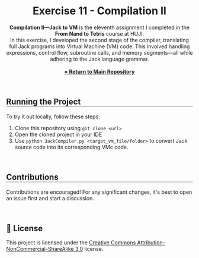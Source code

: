<div align="center">
  <h1 align="center" style="border-bottom: none"><b>Exercise 11</b> - Compilation II</h1>

  <p align="center">
<b>Compilation II—Jack to VM</b> is the eleventh assignment I completed in the <b>From Nand to Tetris</b> course at HUJI.  
<br>  
In this exercise, I developed the second stage of the compiler, translating full Jack programs into Virtual Machine (VM) code. This involved handling expressions, control flow, subroutine calls, and memory segments—all while adhering to the Jack language grammar.  
<br><br>
    <a href="https://github.com/ShayMorad/Nand2Tetris"><strong>« Return to Main Repository</strong></a>
    <br>
  </p>
</div>

<br>

<div align="left">
  <h2 align="left" style="border-bottom: 1px solid gray">Running the Project</h2>

  <p>To try it out locally, follow these steps:</p>
  <ol align="left">
    <li>Clone this repository using <code>git clone &lt;url&gt;</code></li>
    <li>Open the cloned project in your IDE</li>
    <li>Use <code>python JackCompiler.py &lt;target_vm_file/folder&gt;</code> to convert Jack source code into its corresponding VMc code.</li>
  </ol>
</div>

<br>

<div align="left">
  <h2 align="left" style="border-bottom: 1px solid gray">Contributions</h2>

  <p align="left">
    Contributions are encouraged! For any significant changes, it's best to open an issue first and start a discussion.
  </p>
</div>

<br>

## 📄 License

This project is licensed under the [Creative Commons Attribution-NonCommercial-ShareAlike 3.0](https://creativecommons.org/licenses/by-nc-sa/3.0/) license.
